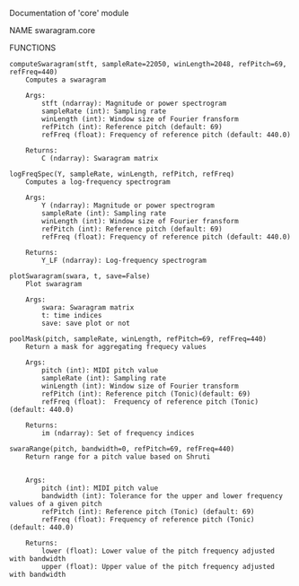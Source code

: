Documentation of 'core' module

NAME
    swaragram.core

FUNCTIONS

    computeSwaragram(stft, sampleRate=22050, winLength=2048, refPitch=69, refFreq=440)
        Computes a swaragram
        
        Args:
            stft (ndarray): Magnitude or power spectrogram
            sampleRate (int): Sampling rate
            winLength (int): Window size of Fourier fransform
            refPitch (int): Reference pitch (default: 69)
            refFreq (float): Frequency of reference pitch (default: 440.0)
        
        Returns:
            C (ndarray): Swaragram matrix
    
    logFreqSpec(Y, sampleRate, winLength, refPitch, refFreq)
        Computes a log-frequency spectrogram
        
        Args:
            Y (ndarray): Magnitude or power spectrogram
            sampleRate (int): Sampling rate
            winLength (int): Window size of Fourier fransform
            refPitch (int): Reference pitch (default: 69)
            refFreq (float): Frequency of reference pitch (default: 440.0)
        
        Returns:
            Y_LF (ndarray): Log-frequency spectrogram
    
    plotSwaragram(swara, t, save=False)
        Plot swaragram
        
        Args:
            swara: Swaragram matrix
            t: time indices
            save: save plot or not
    
    poolMask(pitch, sampleRate, winLength, refPitch=69, refFreq=440)
        Return a mask for aggregating frequecy values
        
        Args:
            pitch (int): MIDI pitch value
            sampleRate (int): Sampling rate
            winLength (int): Window size of Fourier transform
            refPitch (int): Reference pitch (Tonic)(default: 69)
            refFreq (float):  Frequency of reference pitch (Tonic)(default: 440.0)
        
        Returns:
            im (ndarray): Set of frequency indices
    
    swaraRange(pitch, bandwidth=0, refPitch=69, refFreq=440)
        Return range for a pitch value based on Shruti
        
        
        Args:
            pitch (int): MIDI pitch value
            bandwidth (int): Tolerance for the upper and lower frequency values of a given pitch 
            refPitch (int): Reference pitch (Tonic) (default: 69)
            refFreq (float): Frequency of reference pitch (Tonic) (default: 440.0)
        
        Returns:
            lower (float): Lower value of the pitch frequency adjusted with bandwidth
            upper (float): Upper value of the pitch frequency adjusted with bandwidth

